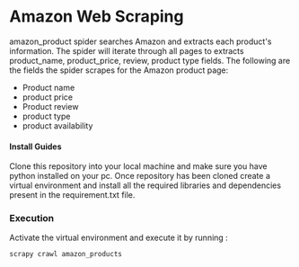 # Amazon Web Scraping
amazon_product spider searches Amazon and extracts each product's information. The spider will iterate through all pages to extracts product_name, product_price, review, product type fields. The following are the fields the spider scrapes for the Amazon product page:

* Product name
* product price
* Product review
* product type
* product availability

#### Install Guides
Clone this repository into your local machine and make sure you have python installed on your pc. Once repository has been cloned create a virtual environment and install all the required libraries  and dependencies present in the requirement.txt file. 

### Execution
Activate the virtual environment and execute it by running :
  ```
  scrapy crawl amazon_products

  ```
